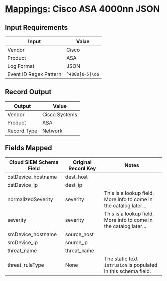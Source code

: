 # [Mappings](README.md): Cisco ASA 4000nn JSON

## Input Requirements

|Input|Value|
|-----|-----|
|Vendor|Cisco|
|Product|ASA|
|Log Format|JSON|
|Event ID Regex Pattern|`^4000[0-5]\d$`|

## Record Output

|Output|Value|
|------|-----|
|Vendor|Cisco Systems|
|Product|ASA|
|Record Type|Network|

## Fields Mapped

|Cloud SIEM Schema Field|Original Record Key|Notes|
|-----------------------|-------------------|-----|
|dstDevice_hostname|dest_host||
|dstDevice_ip|dest_ip||
|normalizedSeverity|severity|This is a lookup field. More info to come in the catalog later...|
|severity|severity|This is a lookup field. More info to come in the catalog later...|
|srcDevice_hostname|source_host||
|srcDevice_ip|source_ip||
|threat_name|threat_name||
|threat_ruleType|None|The static text `intrusion` is populated in this schema field.|

